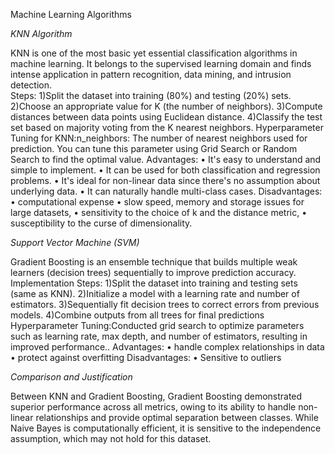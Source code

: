Machine Learning Algorithms

*KNN Algorithm*


KNN is one of the most basic yet essential classification algorithms in machine learning.
It belongs to the supervised learning domain and finds intense application in pattern recognition, data mining, and intrusion detection.  
Steps:
1)Split the dataset into training (80%) and testing (20%) sets.
2)Choose an appropriate value for K (the number of neighbors).
3)Compute distances between data points using Euclidean distance.
4)Classify the test set based on majority voting from the K nearest neighbors.
Hyperparameter Tuning for KNN:n_neighbors: The number of nearest neighbors used for prediction. You can tune this parameter using Grid Search or Random Search to find the optimal value.
Advantages:
•	It's easy to understand and simple to implement.
•	It can be used for both classification and regression problems.
•	It's ideal for non-linear data since there's no assumption about underlying data.
•	It can naturally handle multi-class cases.
Disadvantages:
•	computational expense
•	slow speed, memory and storage issues for large datasets, 
•	sensitivity to the choice of k and the distance metric, 
•	susceptibility to the curse of dimensionality.


*Support Vector Machine (SVM)*


Gradient Boosting is an ensemble technique that builds multiple weak learners (decision trees) sequentially to improve prediction accuracy.
Implementation Steps:
1)Split the dataset into training and testing sets (same as KNN).
2)Initialize a model with a learning rate and number of estimators.
3)Sequentially fit decision trees to correct errors from previous models.
4)Combine outputs from all trees for final predictions
Hyperparameter Tuning:Conducted grid search to optimize parameters such as learning rate, max depth, and number of estimators, resulting in improved performance..
Advantages:
•	handle complex relationships in data 
•	protect against overfitting
Disadvantages:
•	Sensitive to outliers



*Comparison and Justification*

Between KNN and Gradient Boosting, Gradient Boosting demonstrated superior performance across all metrics, owing to its ability to handle non-linear relationships and provide optimal separation between classes. 
While Naive Bayes is computationally efficient, it is sensitive to the independence assumption, which may not hold for this dataset. 
